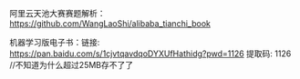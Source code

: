 
阿里云天池大赛赛题解析：https://github.com/WangLaoShi/alibaba_tianchi_book

机器学习版电子书：链接: https://pan.baidu.com/s/1cjvtqavdqoDYXUfHathidg?pwd=1126 提取码: 1126
//不知道为什么超过25MB存不了了
